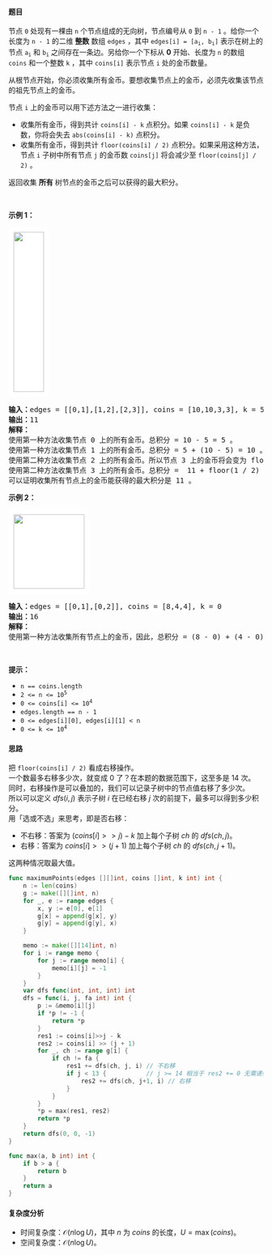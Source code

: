 #### 题目

<p>节点 <code>0</code> 处现有一棵由 <code>n</code> 个节点组成的无向树，节点编号从 <code>0</code> 到 <code>n - 1</code> 。给你一个长度为 <code>n - 1</code> 的二维 <strong>整数</strong> 数组 <code>edges</code> ，其中 <code>edges[i] = [a<sub>i</sub>, b<sub>i</sub>]</code> 表示在树上的节点 <code>a<sub>i</sub></code> 和 <code>b<sub>i</sub></code> 之间存在一条边。另给你一个下标从 <strong>0</strong> 开始、长度为 <code>n</code> 的数组 <code>coins</code> 和一个整数 <code>k</code> ，其中 <code>coins[i]</code> 表示节点 <code>i</code> 处的金币数量。</p>

<p>从根节点开始，你必须收集所有金币。要想收集节点上的金币，必须先收集该节点的祖先节点上的金币。</p>

<p>节点 <code>i</code> 上的金币可以用下述方法之一进行收集：</p>

<ul>
	<li>收集所有金币，得到共计 <code>coins[i] - k</code> 点积分。如果 <code>coins[i] - k</code> 是负数，你将会失去 <code>abs(coins[i] - k)</code> 点积分。</li>
	<li>收集所有金币，得到共计 <code>floor(coins[i] / 2)</code> 点积分。如果采用这种方法，节点 <code>i</code> 子树中所有节点 <code>j</code> 的金币数 <code>coins[j]</code> 将会减少至 <code>floor(coins[j] / 2)</code> 。</li>
</ul>

<p>返回收集 <strong>所有</strong> 树节点的金币之后可以获得的最大积分。</p>

<p>&nbsp;</p>

<p><strong class="example">示例 1：</strong></p>
<img alt="" src="https://assets.leetcode.com/uploads/2023/09/18/ex1-copy.png" style="width: 60px; height: 316px; padding: 10px; background: rgb(255, 255, 255); border-radius: 0.5rem;" />
<pre>
<strong>输入：</strong>edges = [[0,1],[1,2],[2,3]], coins = [10,10,3,3], k = 5
<strong>输出：</strong>11                        
<strong>解释：</strong>
使用第一种方法收集节点 0 上的所有金币。总积分 = 10 - 5 = 5 。
使用第一种方法收集节点 1 上的所有金币。总积分 = 5 + (10 - 5) = 10 。
使用第二种方法收集节点 2 上的所有金币。所以节点 3 上的金币将会变为 floor(3 / 2) = 1 ，总积分 = 10 + floor(3 / 2) = 11 。
使用第二种方法收集节点 3 上的所有金币。总积分 =  11 + floor(1 / 2) = 11.
可以证明收集所有节点上的金币能获得的最大积分是 11 。 
</pre>

<p><strong class="example">示例 2：</strong></p>
<strong class="example"> <img alt="" src="https://assets.leetcode.com/uploads/2023/09/18/ex2.png" style="width: 140px; height: 147px; padding: 10px; background: #fff; border-radius: .5rem;" /></strong>

<pre>
<strong>输入：</strong>edges = [[0,1],[0,2]], coins = [8,4,4], k = 0
<strong>输出：</strong>16
<strong>解释：</strong>
使用第一种方法收集所有节点上的金币，因此，总积分 = (8 - 0) + (4 - 0) + (4 - 0) = 16 。
</pre>

<p>&nbsp;</p>

<p><strong>提示：</strong></p>

<ul>
	<li><code>n == coins.length</code></li>
	<li><code>2 &lt;= n &lt;= 10<sup>5</sup></code></li>
	<li><code><font face="monospace">0 &lt;= coins[i] &lt;= 10<sup>4</sup></font></code></li>
	<li><code>edges.length == n - 1</code></li>
	<li><code><font face="monospace">0 &lt;= edges[i][0], edges[i][1] &lt; n</font></code></li>
	<li><code><font face="monospace">0 &lt;= k &lt;= 10<sup>4</sup></font></code></li>
</ul>

#### 思路

把 `floor(coins[i] / 2)` 看成右移操作。  
一个数最多右移多少次，就变成 $0$ 了？在本题的数据范围下，这至多是 $14$ 次。  
同时，右移操作是可以叠加的，我们可以记录子树中的节点值右移了多少次。  
所以可以定义 $\textit{dfs}(i,j)$ 表示子树 $i$ 在已经右移 $j$ 次的前提下，最多可以得到多少积分。  
用「选或不选」来思考，即是否右移：
- 不右移：答案为 $(\textit{coins}[i]>>j)-k$ 加上每个子树 $\textit{ch}$ 的 $\textit{dfs}(ch,j)$。
- 右移：答案为 $\textit{coins}[i]>>(j+1)$ 加上每个子树 $\textit{ch}$ 的 $\textit{dfs}(ch,j+1)$。
  
这两种情况取最大值。


```go  
func maximumPoints(edges [][]int, coins []int, k int) int {
	n := len(coins)
	g := make([][]int, n)
	for _, e := range edges {
		x, y := e[0], e[1]
		g[x] = append(g[x], y)
		g[y] = append(g[y], x)
	}

	memo := make([][14]int, n)
	for i := range memo {
		for j := range memo[i] {
			memo[i][j] = -1
		}
	}
	var dfs func(int, int, int) int
	dfs = func(i, j, fa int) int {
		p := &memo[i][j]
		if *p != -1 {
			return *p
		}
		res1 := coins[i]>>j - k
		res2 := coins[i] >> (j + 1)
		for _, ch := range g[i] {
			if ch != fa {
				res1 += dfs(ch, j, i) // 不右移
				if j < 13 {           // j >= 14 相当于 res2 += 0 无需递归
					res2 += dfs(ch, j+1, i) // 右移
				}
			}
		}
		*p = max(res1, res2)
		return *p
	}
	return dfs(0, 0, -1)
}

func max(a, b int) int {
	if b > a {
		return b
	}
	return a
}
```

#### 复杂度分析

- 时间复杂度：$\mathcal{O}(n\log U)$，其中 $n$ 为 $\textit{coins}$ 的长度，$U=\max(\textit{coins})$。
- 空间复杂度：$\mathcal{O}(n\log U)$。
